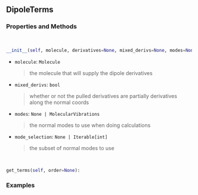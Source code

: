 ## <a id="Psience.VPT2.Terms.DipoleTerms">DipoleTerms</a>


### Properties and Methods
<a id="Psience.VPT2.Terms.DipoleTerms.__init__" class="docs-object-method">&nbsp;</a>
```python
__init__(self, molecule, derivatives=None, mixed_derivs=None, modes=None, mode_selection=None, logger=None, parallelizer=None, checkpointer=None, **opts): 
```

- `molecule`: `Molecule`
    >the molecule that will supply the dipole derivatives
- `mixed_derivs`: `bool`
    >whether or not the pulled derivatives are partially derivatives along the normal coords
- `modes`: `None | MolecularVibrations`
    >the normal modes to use when doing calculations
- `mode_selection`: `None | Iterable[int]`
    >the subset of normal modes to use

<a id="Psience.VPT2.Terms.DipoleTerms.get_terms" class="docs-object-method">&nbsp;</a>
```python
get_terms(self, order=None): 
```

### Examples


